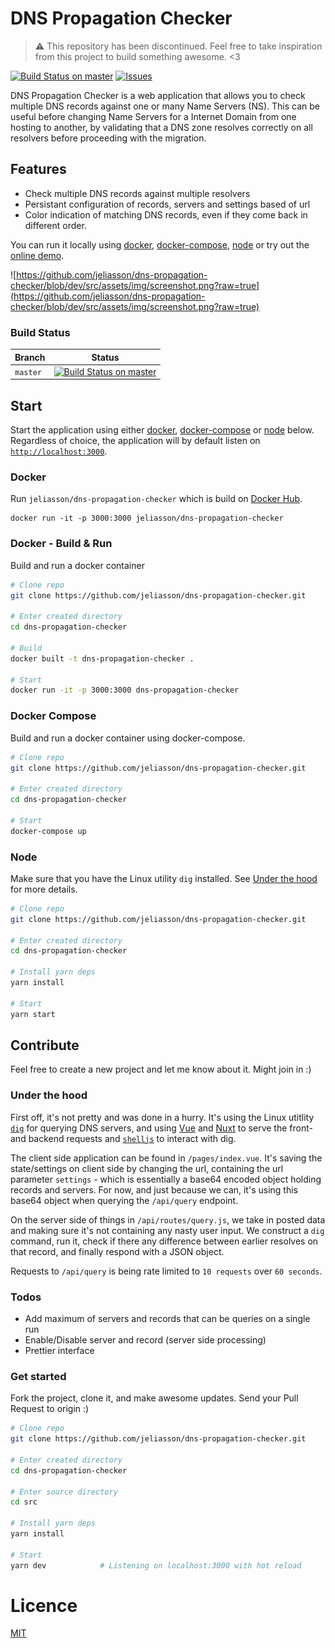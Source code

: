 # DNS Propagation Checker

> :warning: This repository has been discontinued. Feel free to take inspiration from this project to build something awesome. <3


[![Build Status on master](https://travis-ci.com/jeliasson/dns-propagation-checker.svg?branch=master)](https://travis-ci.com/jeliasson/dns-propagation-checker) [![Issues](https://img.shields.io/github/issues-raw/jeliasson/dns-propagation-checker)](https://github.com/jeliasson/dns-propagation-checker)

DNS Propagation Checker is a web application that allows you to check multiple DNS records against one or many Name Servers (NS). This can be useful before changing Name Servers for a Internet Domain from one hosting to another, by validating that a DNS zone resolves correctly on all resolvers before proceeding with the migration.

## Features

-   Check multiple DNS records against multiple resolvers
-   Persistant configuration of records, servers and settings based of url
-   Color indication of matching DNS records, even if they come back in different order.

You can run it locally using [docker](#Docker), [docker-compose](#Docker-Compose), [node](#Node) or try out the [online demo](https://dns-propagation-checker.eliasson.xyz).

![https://github.com/jeliasson/dns-propagation-checker/blob/dev/src/assets/img/screenshot.png?raw=true](https://github.com/jeliasson/dns-propagation-checker/blob/dev/src/assets/img/screenshot.png?raw=true)

### Build Status

| Branch   | Status                                                                                                                                                          |
| -------- | --------------------------------------------------------------------------------------------------------------------------------------------------------------- |
| `master` | [![Build Status on master](https://travis-ci.com/jeliasson/dns-propagation-checker.svg?branch=master)](https://travis-ci.com/jeliasson/dns-propagation-checker) |

## Start

Start the application using either [docker](#Docker), [docker-compose](#Docker-Compose) or [node](#Node) below. Regardless of choice, the application will by default listen on [`http://localhost:3000`](http://localhost:3000).

### Docker

Run `jeliasson/dns-propagation-checker` which is build on [Docker Hub](https://hub.docker.com/r/jeliasson/dns-propagation-checker).

```docker
docker run -it -p 3000:3000 jeliasson/dns-propagation-checker
```

### Docker - Build & Run

Build and run a docker container

```bash
# Clone repo
git clone https://github.com/jeliasson/dns-propagation-checker.git

# Enter created directory
cd dns-propagation-checker

# Build
docker built -t dns-propagation-checker .

# Start
docker run -it -p 3000:3000 dns-propagation-checker
```

### Docker Compose

Build and run a docker container using docker-compose.

```bash
# Clone repo
git clone https://github.com/jeliasson/dns-propagation-checker.git

# Enter created directory
cd dns-propagation-checker

# Start
docker-compose up
```

### Node

Make sure that you have the Linux utility `dig` installed. See [Under the hood](#Under-the-hood) for more details.

```bash
# Clone repo
git clone https://github.com/jeliasson/dns-propagation-checker.git

# Enter created directory
cd dns-propagation-checker

# Install yarn deps
yarn install

# Start
yarn start
```

## Contribute

Feel free to create a new project and let me know about it. Might join in :)

### Under the hood

First off, it's not pretty and was done in a hurry. It's using the Linux utitlity [`dig`](<https://en.wikipedia.org/wiki/Dig_(command)>) for querying DNS servers, and using [Vue](https://www.vuejs.org) and [Nuxt](https://www.nuxtjs.com) to serve the front- and backend requests and [`shelljs`](https://github.com/shelljs/shelljs) to interact with dig.

The client side application can be found in `/pages/index.vue`. It's saving the state/settings on client side by changing the url, containing the url parameter `settings` - which is essentially a base64 encoded object holding records and servers. For now, and just because we can, it's using this base64 object when querying the `/api/query` endpoint.

On the server side of things in `/api/routes/query.js`, we take in posted data and making sure it's not containing any nasty user input. We construct a `dig` command, run it, check if there any difference between earlier resolves on that record, and finally respond with a JSON object.

Requests to `/api/query` is being rate limited to `10 requests` over `60 seconds`.

### Todos

-   Add maximum of servers and records that can be queries on a single run
-   Enable/Disable server and record (server side processing)
-   Prettier interface

### Get started

Fork the project, clone it, and make awesome updates. Send your Pull Request to origin :)

```bash
# Clone repo
git clone https://github.com/jeliasson/dns-propagation-checker.git

# Enter created directory
cd dns-propagation-checker

# Enter source directory
cd src

# Install yarn deps
yarn install

# Start
yarn dev            # Listening on localhost:3000 with hot reload
```

# Licence

[MIT](https://choosealicense.com/licenses/mit/)
